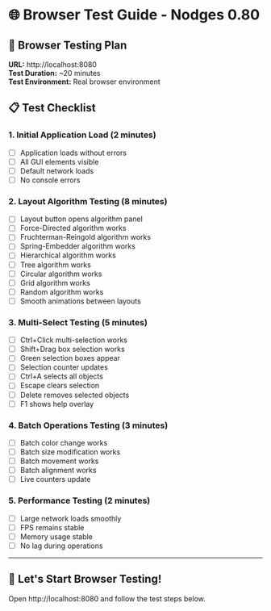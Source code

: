# 🌐 Browser Test Guide - Nodges 0.80

## 🎯 Browser Testing Plan

**URL:** http://localhost:8080  
**Test Duration:** ~20 minutes  
**Test Environment:** Real browser environment  

## 📋 Test Checklist

### 1. **Initial Application Load** (2 minutes)
- [ ] Application loads without errors
- [ ] All GUI elements visible
- [ ] Default network loads
- [ ] No console errors

### 2. **Layout Algorithm Testing** (8 minutes)
- [ ] Layout button opens algorithm panel
- [ ] Force-Directed algorithm works
- [ ] Fruchterman-Reingold algorithm works
- [ ] Spring-Embedder algorithm works
- [ ] Hierarchical algorithm works
- [ ] Tree algorithm works
- [ ] Circular algorithm works
- [ ] Grid algorithm works
- [ ] Random algorithm works
- [ ] Smooth animations between layouts

### 3. **Multi-Select Testing** (5 minutes)
- [ ] Ctrl+Click multi-selection works
- [ ] Shift+Drag box selection works
- [ ] Green selection boxes appear
- [ ] Selection counter updates
- [ ] Ctrl+A selects all objects
- [ ] Escape clears selection
- [ ] Delete removes selected objects
- [ ] F1 shows help overlay

### 4. **Batch Operations Testing** (3 minutes)
- [ ] Batch color change works
- [ ] Batch size modification works
- [ ] Batch movement works
- [ ] Batch alignment works
- [ ] Live counters update

### 5. **Performance Testing** (2 minutes)
- [ ] Large network loads smoothly
- [ ] FPS remains stable
- [ ] Memory usage stable
- [ ] No lag during operations

---

## 🚀 Let's Start Browser Testing!

Open http://localhost:8080 and follow the test steps below.